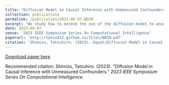 ```yaml
---
title: "Diffusion Model in Causal Inference with Unmeasured Confounders"
collection: publications
permalink: /publication/2023-08-07-BDCM
excerpt: 'We study how to extend the use of the diffusion model to answer the causal question from the observational data under the existence of unmeasured confounders.'
date: 2023-08-07
venue: '2023 IEEE Symposium Series On Computational Intelligence'
paperurl: 'http://tatsu432.github.io/files/BDCM.pdf'
citation: 'Shimizu, Tatsuhiro. (2023). &quot;Diffusion Model in Causal Inference with Unmeasured Confounders.&quot; <i>in Proceedings of 2023 IEEE Symposium Series On Computational Intelligence</i>.'
---
```


[Download paper here](http://tatsu432.github.io/files/BDCM.pdf)


Recommended citation: Shimizu, Tatsuhiro. (2023). "Diffusion Model in Causal Inference with Unmeasured Confounders." <i>2023 IEEE Symposium Series On Computational Intelligence</i>.